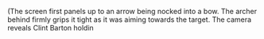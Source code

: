 (The screen first panels up to an arrow being nocked into a bow. The archer behind firmly grips it tight as it was aiming towards the target. The camera reveals Clint Barton holdin